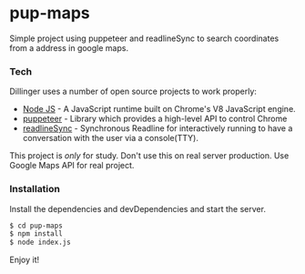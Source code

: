 # pup-maps

Simple project using puppeteer and readlineSync to search coordinates from a address in google maps. 
 
### Tech

Dillinger uses a number of open source projects to work properly:

* [Node JS] - A JavaScript runtime built on Chrome's V8 JavaScript engine.
* [puppeteer] - Library which provides a high-level API to control Chrome
* [readlineSync] - Synchronous Readline for interactively running to have a conversation with the user via a console(TTY).

This project is *only* for study. Don't use this on real server production. Use Google Maps API for real project.

### Installation

Install the dependencies and devDependencies and start the server.

```sh
$ cd pup-maps
$ npm install
$ node index.js
```    
 
[//]: # (These are reference links used in the body of this note and get stripped out when the markdown processor does its job. There is no need to format nicely because it shouldn't be seen. Thanks SO - http://stackoverflow.com/questions/4823468/store-comments-in-markdown-syntax)

   [Node JS]: <https://nodejs.org/en/>
   [puppeteer]: <https://github.com/puppeteer/puppeteer>
   [readlineSync]: <https://www.npmjs.com/package/readline-sync>
 
 
 Enjoy it!

